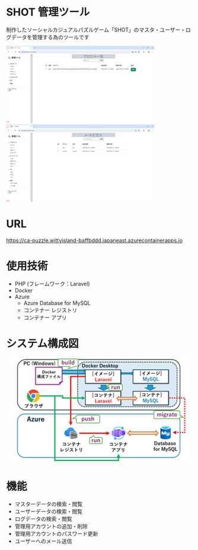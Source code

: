 # SHOT 管理ツール
制作したソーシャルカジュアルパズルゲーム「SHOT」のマスタ・ユーザー・ログデータを管理する為のツールです
<p>
<img alt="実画面1" src="https://github.com/Ria2421/puzzle-admin-console/blob/main/img/%E3%82%B9%E3%82%AF%E3%83%AA%E3%83%BC%E3%83%B3%E3%82%B7%E3%83%A7%E3%83%83%E3%83%88%20(140).png?raw=true" width="400px">
<img alt="実画面2" src="https://github.com/Ria2421/puzzle-admin-console/blob/main/img/%E3%82%B9%E3%82%AF%E3%83%AA%E3%83%BC%E3%83%B3%E3%82%B7%E3%83%A7%E3%83%83%E3%83%88%20(142).png?raw=true" width="400px">
</p>

# URL
https://ca-puzzle.wittyisland-baffbddd.japaneast.azurecontainerapps.io

# 使用技術
+ PHP (フレームワーク：Laravel)
+ Docker
+ Azure
  + Azure Database for MySQL
  + コンテナー レジストリ
  + コンテナー アプリ

# システム構成図
![構成図](https://github.com/Ria2421/puzzle-admin-console/blob/main/img/Configuration%20Diagram.png?raw=true)

# 機能
+ マスターデータの検索・閲覧
+ ユーザーデータの検索・閲覧
+ ログデータの検索・閲覧
+ 管理用アカウントの追加・削除
+ 管理用アカウントのパスワード更新
+ ユーザーへのメール送信
